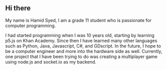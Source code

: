 ## Hi there
My name is Hamid Syed, I am a grade 11 student who is passionate for computer programming.

I had started programming when I was 10 years old, starting by learning p5.js on Khan Academy. Since then I have learned many other languages such as Python, Java, Javascript, C#, and GDscript. In the future, I hope to be a computer engineer and more into the hardware side as well.
Currently, one project that I have been trying to do was creating a multiplayer game using node.js and socket.io as my backend.

<!--
**Nawab-AS/Nawab-AS** is a ✨ _special_ ✨ repository because its `README.md` (this file) appears on your GitHub profile.

Here are some ideas to get you started:

- 🔭 I’m currently working on ...
- 🌱 I’m currently learning ...
- 👯 I’m looking to collaborate on ...
- 🤔 I’m looking for help with ...
- 💬 Ask me about ...
- 📫 How to reach me: ...
- 😄 Pronouns: ...
- ⚡ Fun fact: ...
-->
